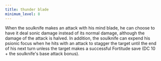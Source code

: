 ```yaml
---
title: thunder blade
minimum_level: 8
---
```


When the soulknife makes an attack with his mind blade, he can choose to have it deal sonic damage instead of its normal damage, although the damage of the attack is halved. In addition, the soulknife can expend his psionic focus when he hits with an attack to stagger the target until the end of his next turn unless the target makes a successful Fortitude save (DC 10 + the soulknife's base attack bonus).
